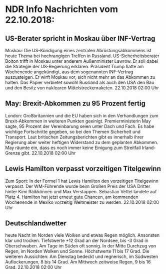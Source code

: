 # NDR Info Nachrichten vom 22.10.2018:


## US-Berater spricht in Moskau über INF-Vertrag
Moskau: Die US-Kündigung eines zentralen Abrüstungsabkommens ist heute Thema bei hochrangigen Treffen in Russland. US-Sicherheitsberater Bolton trifft in Moskau unter anderem Außenminister Lawrow. Er soll dabei die Strategie der US-Regierung erklären. Präsident Trump hatte am Wochenende angekündigt, aus dem sogenannten INF-Vertrag auszusteigen. Er wirft Moskau vor, sich nicht mehr an das Abkommen zu halten. Das Papier verbietet sowohl Russland als auch den USA den Bau und den Besitz von nuklearen Mittelstreckenraketen. 22.10.2018 02:00 Uhr 

## May: Brexit-Abkommen zu 95 Prozent fertig
London:	Großbritannien und die EU haben sich in den Verhandlungen zum Brexit-Abkommen in weiteren Punkten geeinigt. Premierministerin May sagte, 95 Prozent der Vereinbarung seien unter Dach und Fach. Es habe wichtige Fortschritte gegeben, so bei den Themen Sicherheit und Transport. Laut britischen Zeitungsberichten gibt es innerhalb ihrer Regierung aber weiter heftigen Widerstand zu dem geplanten Abkommen. May räumte ein, dass es noch immer keine Einigung zum Streitfall Irland-Grenze gibt. 22.10.2018 02:00 Uhr 

## Lewis Hamilton verpasst vorzeitigen Titelgewinn
Zum Sport: In der Formel 1 hat Lewis Hamilton den vorzeitigen Titelgewinn verpasst. Der WM-Führende wurde beim Großen Preis der USA Dritter hinter Kimi Räikkönnen und Max Verstappen. Sebastian Vettel landete auf Platz 4. Hamilton hat jetzt erneut gute Chancen, am kommenden Wochenende in Mexiko vorzeitig Weltmeister zu werden. 22.10.2018 02:00 Uhr 

## Deutschlandwetter
heute Nacht im Norden viele Wolken und etwas Regen möglich. Ansonsten klar und trocken. Tiefstwerte +12 Grad an der Nordsee, bis -3 Grad in Oberschwaben. Am Tage im Süden oft sonnig. In der Mitte Durchzug von Regen, im Norden Wolken und Sonne. Höchstwerte 11 bis 17 Grad. Die weiteren Aussichten: Am Dienstag bedeckt und regnerisch, im Südwesten Auflockerungen, 8 bis 14 Grad. Am Mittwoch zeitweise Regen, 9 bis 16 Grad. 22.10.2018 02:00 Uhr 
